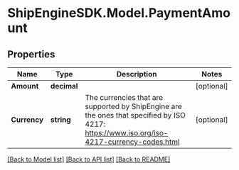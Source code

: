 # ShipEngineSDK.Model.PaymentAmount

## Properties

Name | Type | Description | Notes
------------ | ------------- | ------------- | -------------
**Amount** | **decimal** |  | [optional] 
**Currency** | **string** | The currencies that are supported by ShipEngine are the ones that specified by ISO 4217: https://www.iso.org/iso-4217-currency-codes.html  | [optional] 

[[Back to Model list]](../../README.md#documentation-for-models) [[Back to API list]](../../README.md#documentation-for-api-endpoints) [[Back to README]](../../README.md)

